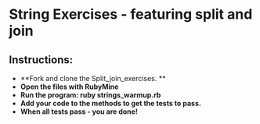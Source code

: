 # String Exercises - featuring split and join

## Instructions:

* **Fork and clone the Split_join_exercises. **
* **Open the files with RubyMine**
* **Run the program: ruby strings_warmup.rb**
* **Add your code to the methods to get the tests to pass.**
* **When all tests pass - you are done!**
